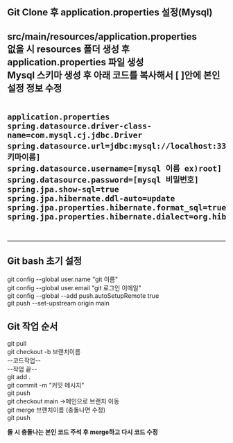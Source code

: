 <h2>Git Clone 후 application.properties 설정(Mysql) <h2/>

src/main/resources/application.properties<br>
없을 시 resources 폴더 생성 후 application.properties 파일 생성<br>
Mysql **스키마 생성 후** 아래 코드를 복사해서 [ ]안에 본인 설정 정보 수정

<pre>
<code>
application.properties
spring.datasource.driver-class-name=com.mysql.cj.jdbc.Driver
spring.datasource.url=jdbc:mysql://localhost:3306/[스키마이름]
spring.datasource.username=[mysql 이름 ex)root]
spring.datasource.password=[mysql 비밀번호]
spring.jpa.show-sql=true
spring.jpa.hibernate.ddl-auto=update
spring.jpa.properties.hibernate.format_sql=true
spring.jpa.properties.hibernate.dialect=org.hibernate.dialect.MySQL8Dialect
</code>
</pre>

<hr>

<h2>  Git bash 초기 설정 </h2>
git config --global user.name "git 이름" <br>
git config --global user.email "git 로그인 이메일" <br>
git config --global --add push.autoSetupRemote true <br>
git push --set-upstream origin main <br>


<h2> Git 작업 순서 </h2>
git pull <br>
git checkout -b 브랜치이름 <br>
--코드작업--<br>
--작업 끝--<br>
git add .<br>
git commit -m "커밋 메시지"<br>
git push<br>
git checkout main ->메인으로 브랜치 이동<br>
git merge 브랜치이름 (충돌나면 수정)<br>
git push<br>

**돌 시 충돌나는 본인 코드 주석 후 merge하고 다시 코드  수정**